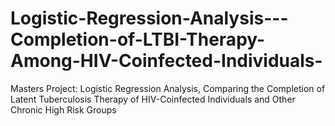# Logistic-Regression-Analysis---Completion-of-LTBI-Therapy-Among-HIV-Coinfected-Individuals-
Masters Project: Logistic Regression Analysis, Comparing the Completion of Latent Tuberculosis Therapy of HIV-Coinfected Individuals and Other Chronic High Risk Groups
